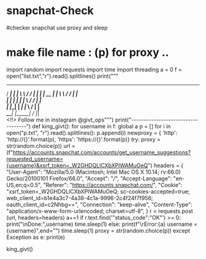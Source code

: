 # snapchat-Check
#checker snapchat use proxy and sleep
# make file name : (p) for proxy ..
import random
import requests
import time
import threading
a = 0
f = open("list.txt","r").read().splitlines()
print("""
  _____   _____  __      __  _______ 
 / ____| |_   _| \ \    / / |__   __|
| |  __    | |    \ \  / /     | |   
| | |_ |   | |     \ \/ /      | |   
| |__| |  _| |_     \  /       | |   
 \_____| |_____|     \/        |_|   
 <!!> Follow me in instagram @givt_ops""")
print("-----------------------------------")
def king_givt():
    for username in f:
        global a
        p = []
        for i in open("p.txt", "r").read().splitlines():
            p.append(i)
        newproxy = {
            'http': 'http://{}'.format(p),
            'https': 'https://{}'.format(p)}
        try:
            proxy = str(random.choice(p))
            url = (f"https://accounts.snapchat.com/accounts/get_username_suggestions?requested_username={username}&xsrf_token=_W2GHDQLlCXbXPlWAMuOeQ")
            headers = {
                "User-Agent": "Mozilla/5.0 (Macintosh; Intel Mac OS X 10.14; rv:66.0) Gecko/20100101 Firefox/66.0",
                "Accept": "*/*",
                "Accept-Language": "en-US,en;q=0.5",
                "Referer": "https://accounts.snapchat.com/",
                "Cookie": "xsrf_token=_W2GHDQLlCXbXPlWAMuOeQ; sc-cookies-accepted=true; web_client_id=b1e4a3c7-4a38-4c1a-9996-2c4f24f7f956; oauth_client_id=c2Nhbg==",
                "Connection": "keep-alive",
                "Content-Type": "application/x-www-form-urlencoded; charset=utf-8",
            }
            r = requests.post (url, headers=headers)
            a+=1
            if r.text.find('"status_code":"OK"') >= 0:
                print("\nDone:",username)
                time.sleep(1)
            else:
                print(f"\rError:{a} username = {username}",end="")
                time.sleep(1)
                proxy = str(random.choice(p))
        except Exception as e:
            print(e)

king_givt()
